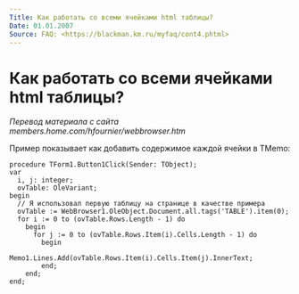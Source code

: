 ```yaml
---
Title: Как работать со всеми ячейками html таблицы?
Date: 01.01.2007
Source: FAQ: <https://blackman.km.ru/myfaq/cont4.phtml>
---
```



Как работать со всеми ячейками html таблицы?
=========================================


_Перевод материала с сайта members.home.com/hfournier/webbrowser.htm_

Пример показывает как добавить содержимое каждой ячейки в TMemo:

    procedure TForm1.Button1Click(Sender: TObject);
    var
      i, j: integer;
      ovTable: OleVariant;
    begin
      // Я использовал первую таблицу на странице в качестве примера
      ovTable := WebBrowser1.OleObject.Document.all.tags('TABLE').item(0);
      for i := 0 to (ovTable.Rows.Length - 1) do
        begin
          for j := 0 to (ovTable.Rows.Item(i).Cells.Length - 1) do
            begin
              Memo1.Lines.Add(ovTable.Rows.Item(i).Cells.Item(j).InnerText;
            end;
        end;
    end;
